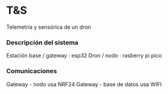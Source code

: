 # T&S
Telemetría y sensórica de un dron 

### Descripción del sistema
Estación base / gateway : esp32 
Dron / nodo  : rasberry pi pico 

### Comunicaciones
Gateway - nodo usa NRF24 
Gateway - base de datos usa WIFI
